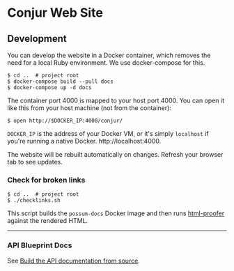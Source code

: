 # Conjur Web Site

## Development

You can develop the website in a Docker container, which removes the need for a local Ruby environment. We use docker-compose for this.

```sh-session
$ cd ..  # project root
$ docker-compose build --pull docs
$ docker-compose up -d docs
```

The container port 4000 is mapped to your host port 4000. You can open it like this from your host machine (not from the container):

```sh-session
$ open http://$DOCKER_IP:4000/conjur/
```

`DOCKER_IP` is the address of your Docker VM, or it's simply `localhost` if you're running a native Docker. http://localhost:4000.

The website will be rebuilt automatically on changes.
Refresh your browser tab to see updates.

### Check for broken links

```sh-session
$ cd ..  # project root
$ ./checklinks.sh
```

This script builds the `possum-docs` Docker image and then runs
[html-proofer](https://github.com/gjtorikian/html-proofer) against the rendered HTML.

---

### API Blueprint Docs

See [Build the API documentation from source](../README.md#build-the-api-documentation-from-source).
